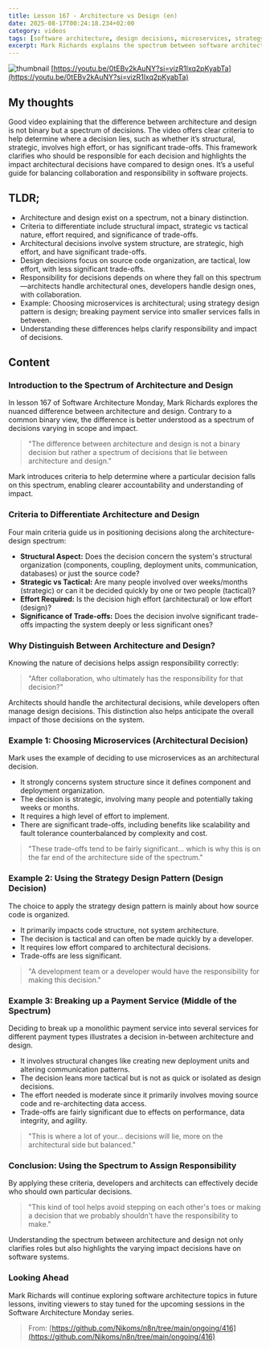 ```yaml
---
title: Lesson 167 - Architecture vs Design (en)
date: 2025-08-17T00:24:18.234+02:00
category: videos
tags: [software architecture, design decisions, microservices, strategy pattern, system design, software development, architectural decisions, tactical decisions]
excerpt: Mark Richards explains the spectrum between software architecture and design, outlining criteria like structural impact, strategic nature, effort, and trade-offs to help clarify decision responsibilities.
---
```


![thumbnail](https://i.ytimg.com/vi/0tEBv2kAuNY/maxresdefault.jpg)
[https://youtu.be/0tEBv2kAuNY?si=vizR1lxq2pKyabTa](https://youtu.be/0tEBv2kAuNY?si=vizR1lxq2pKyabTa)

## My thoughts

Good video explaining that the difference between architecture and design is not binary but a spectrum of decisions. The video offers clear criteria to help determine where a decision lies, such as whether it’s structural, strategic, involves high effort, or has significant trade-offs. This framework clarifies who should be responsible for each decision and highlights the impact architectural decisions have compared to design ones. It’s a useful guide for balancing collaboration and responsibility in software projects.

## TLDR;
- Architecture and design exist on a spectrum, not a binary distinction.
- Criteria to differentiate include structural impact, strategic vs tactical nature, effort required, and significance of trade-offs.
- Architectural decisions involve system structure, are strategic, high effort, and have significant trade-offs.
- Design decisions focus on source code organization, are tactical, low effort, with less significant trade-offs.
- Responsibility for decisions depends on where they fall on this spectrum—architects handle architectural ones, developers handle design ones, with collaboration.
- Example: Choosing microservices is architectural; using strategy design pattern is design; breaking payment service into smaller services falls in between.
- Understanding these differences helps clarify responsibility and impact of decisions.



## Content

### Introduction to the Spectrum of Architecture and Design
In lesson 167 of Software Architecture Monday, Mark Richards explores the nuanced difference between architecture and design. Contrary to a common binary view, the difference is better understood as a spectrum of decisions varying in scope and impact.

> "The difference between architecture and design is not a binary decision but rather a spectrum of decisions that lie between architecture and design."

Mark introduces criteria to help determine where a particular decision falls on this spectrum, enabling clearer accountability and understanding of impact.

### Criteria to Differentiate Architecture and Design
Four main criteria guide us in positioning decisions along the architecture-design spectrum:

- **Structural Aspect:** Does the decision concern the system's structural organization (components, coupling, deployment units, communication, databases) or just the source code?
- **Strategic vs Tactical:** Are many people involved over weeks/months (strategic) or can it be decided quickly by one or two people (tactical)?
- **Effort Required:** Is the decision high effort (architectural) or low effort (design)?
- **Significance of Trade-offs:** Does the decision involve significant trade-offs impacting the system deeply or less significant ones?

### Why Distinguish Between Architecture and Design?
Knowing the nature of decisions helps assign responsibility correctly:

> "After collaboration, who ultimately has the responsibility for that decision?"

Architects should handle the architectural decisions, while developers often manage design decisions. This distinction also helps anticipate the overall impact of those decisions on the system.

### Example 1: Choosing Microservices (Architectural Decision)
Mark uses the example of deciding to use microservices as an architectural decision.

- It strongly concerns system structure since it defines component and deployment organization.
- The decision is strategic, involving many people and potentially taking weeks or months.
- It requires a high level of effort to implement.
- There are significant trade-offs, including benefits like scalability and fault tolerance counterbalanced by complexity and cost.

> "These trade-offs tend to be fairly significant... which is why this is on the far end of the architecture side of the spectrum."

### Example 2: Using the Strategy Design Pattern (Design Decision)
The choice to apply the strategy design pattern is mainly about how source code is organized.

- It primarily impacts code structure, not system architecture.
- The decision is tactical and can often be made quickly by a developer.
- It requires low effort compared to architectural decisions.
- Trade-offs are less significant.

> "A development team or a developer would have the responsibility for making this decision."

### Example 3: Breaking up a Payment Service (Middle of the Spectrum)
Deciding to break up a monolithic payment service into several services for different payment types illustrates a decision in-between architecture and design.

- It involves structural changes like creating new deployment units and altering communication patterns.
- The decision leans more tactical but is not as quick or isolated as design decisions.
- The effort needed is moderate since it primarily involves moving source code and re-architecting data access.
- Trade-offs are fairly significant due to effects on performance, data integrity, and agility.

> "This is where a lot of your... decisions will lie, more on the architectural side but balanced."

### Conclusion: Using the Spectrum to Assign Responsibility
By applying these criteria, developers and architects can effectively decide who should own particular decisions.

> "This kind of tool helps avoid stepping on each other's toes or making a decision that we probably shouldn't have the responsibility to make."

Understanding the spectrum between architecture and design not only clarifies roles but also highlights the varying impact decisions have on software systems.

### Looking Ahead
Mark Richards will continue exploring software architecture topics in future lessons, inviting viewers to stay tuned for the upcoming sessions in the Software Architecture Monday series.




> From: [https://github.com/Nikoms/n8n/tree/main/ongoing/416](https://github.com/Nikoms/n8n/tree/main/ongoing/416)